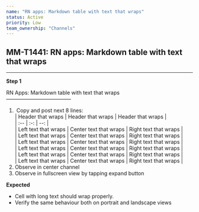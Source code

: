 ```yaml
---
name: "RN apps: Markdown table with text that wraps"
status: Active
priority: Low
team_ownership: "Channels"
---
```


## MM-T1441: RN apps: Markdown table with text that wraps

---

**Step 1**

RN Apps: Markdown table with text that wraps\
–––––––––––––––––––––––––

1.  Copy and post next 8 lines:\
   \| Header that wraps | Header that wraps | Header that wraps |\
   \| :-- | :-: | --: |\
   \| Left text that wraps | Center text that wraps | Right text that wraps |\
   \| Left text that wraps | Center text that wraps | Right text that wraps |\
   \| Left text that wraps | Center text that wraps | Right text that wraps |\
   \| Left text that wraps | Center text that wraps | Right text that wraps |\
   \| Left text that wraps | Center text that wraps | Right text that wraps |\
   \| Left text that wraps | Center text that wraps | Right text that wraps |
2. Observe in center channel
3. Observe in fullscreen view by tapping expand button

**Expected**

- Cell with long text should wrap properly.
- Verify the same behaviour both on portrait and landscape views

